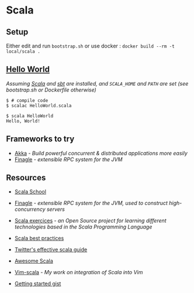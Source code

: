 # Scala

## Setup

Either edit and run `bootstrap.sh` or use docker : `docker build --rm -t local/scala .`

## [Hello World](http://scala-lang.org/documentation/getting-started.html#your_first_lines_of_code)

_Assuming [Scala]() and [sbt]() are installed, and `SCALA_HOME` and
`PATH` are set (see bootstrap.sh or Dockerfile otherwise)_

```
$ # compile code
$ scalac HelloWorld.scala

$ scala HelloWorld
Hello, World!
```


## Frameworks to try

- [Akka](http://akka.io/) - _Build powerful concurrent & distributed applications more easily_
- [Finagle](https://twitter.github.io/finagle/) - _extensible RPC system for the JVM_


## Resources

- [Scala School](http://twitter.github.io/scala_school/)

- [Finagle](http://twitter.github.io/finagle/guide/index.html) -
  _extensible RPC system for the JVM, used to construct high-concurrency
  servers_

- [Scala exercices](https://www.scala-exercises.org/) - _an Open Source project for learning different technologies based in the Scala Programming Language_

- [Scala best practices](https://github.com/alexandru/scala-best-practices)

- [Twitter's effective scala guide](http://twitter.github.io/effectivescala/)

- [Awesome Scala](https://github.com/lauris/awesome-scala)

- [Vim-scala](https://github.com/derekwyatt/vim-scala) - _My work on
  integration of Scala into Vim_

- [Getting started gist](https://gist.github.com/djspiewak/cb72c41ac335a3a9b28b3307be04aa43)
